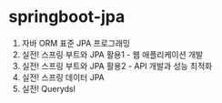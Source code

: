 # springboot-jpa
1. 자바 ORM 표준 JPA 프로그래밍
2. 실전! 스프링 부트와 JPA 활용1 - 웹 애플리케이션 개발
3. 실전! 스프링 부트와 JPA 활용2 - API 개발과 성능 최적화
4. 실전! 스프링 데이터 JPA
5. 실전! Querydsl
